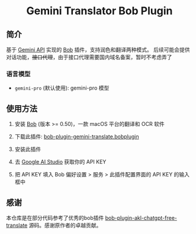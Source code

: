 <div>
  <h1 align="center">Gemini Translator Bob Plugin</h1>
</div>

## 简介

基于 [Gemini API](https://ai.google.dev/docs/gemini_api_overview) 实现的 [Bob](https://bobtranslate.com/) 插件，支持润色和翻译两种模式。
后续可能会提供对话功能，~~接口代理~~，由于接口代理需要国内域名备案，暂时不考虑弄了

### 语言模型

* `gemini-pro` (默认使用): gemini-pro 模型

## 使用方法

1. 安装 [Bob](https://bobtranslate.com/guide/#%E5%AE%89%E8%A3%85) (版本 >= 0.50)，一款 macOS 平台的翻译和 OCR 软件

2. 下载此插件: [bob-plugin-gemini-translate.bobplugin](https://github.com/BrianShenCC/bob-plugin-gemini-translate/releases/latest)

3. 安装此插件

4. 去 [Google AI Studio](https://makersuite.google.com/app/apikey) 获取你的 API KEY

5. 把 API KEY 填入 Bob 偏好设置 > 服务 > 此插件配置界面的 API KEY 的输入框中

## 感谢

本仓库是在部分代码参考了优秀的bob插件 [bob-plugin-akl-chatgpt-free-translate](https://github.com/akl7777777/bob-plugin-akl-chatgpt-free-translate) 源码。感谢原作者的卓越贡献。
